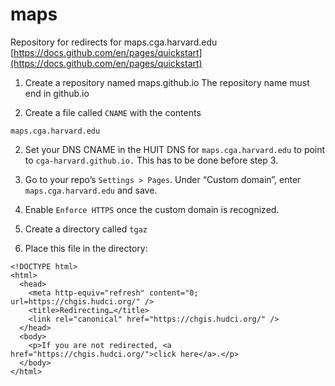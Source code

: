 # maps
Repository for redirects for maps.cga.harvard.edu
[https://docs.github.com/en/pages/quickstart](https://docs.github.com/en/pages/quickstart)

1.  Create a repository named maps.github.io  The repository name must end in github.io

2.  Create a file called `CNAME` with the contents
```
maps.cga.harvard.edu
```

2.  Set your DNS CNAME in the HUIT DNS for `maps.cga.harvard.edu` to point to `cga-harvard.github.io.`  This has to be done before step 3.

3.  Go to your repo’s `Settings > Pages`.  Under “Custom domain”, enter `maps.cga.harvard.edu` and save.

4.  Enable `Enforce HTTPS` once the custom domain is recognized.

5.  Create a directory called `tgaz`

6.  Place this file in the directory:
```
<!DOCTYPE html>
<html>
  <head>
    <meta http-equiv="refresh" content="0; url=https://chgis.hudci.org/" />
    <title>Redirecting…</title>
    <link rel="canonical" href="https://chgis.hudci.org/" />
  </head>
  <body>
    <p>If you are not redirected, <a href="https://chgis.hudci.org/">click here</a>.</p>
  </body>
</html>
```

